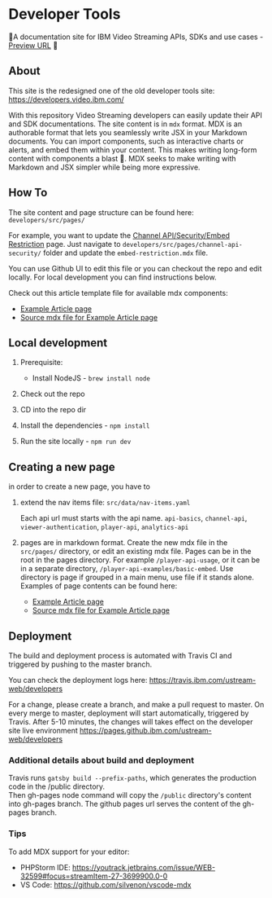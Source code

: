 # Developer Tools

:construction:A documentation site for IBM Video Streaming APIs, SDKs and use cases - [Preview URL](https://pages.github.ibm.com/ustream-web/developers/) :construction:

## About

This site is the redesigned one of the old developer tools site: https://developers.video.ibm.com/

With this repository Video Streaming developers can easily update their API and SDK documentations.
The site content is in `mdx` format.
MDX is an authorable format that lets you seamlessly write JSX in your Markdown documents. You can import components, such as interactive charts or alerts, and embed them within your content. This makes writing long-form content with components a blast 🚀. MDX seeks to make writing with Markdown and JSX simpler while being more expressive.

## How To

The site content and page structure can be found here: `developers/src/pages/`

For example, you want to update the [Channel API/Security/Embed Restriction](https://pages.github.ibm.com/ustream-web/developers/channel-api-security/embed-restriction) page. Just navigate to `developers/src/pages/channel-api-security/` folder and update the `embed-restriction.mdx` file.

You can use Github UI to edit this file or you can checkout the repo and edit locally.
For local development you can find instructions below.

Check out this article template file for available mdx components:

- [Example Article page](https://pages.github.ibm.com/ustream-web/developers/channel-api-topic)
- [Source mdx file for Example Article page](https://github.ibm.com/ustream-web/developers/blob/master/src/pages/channel-api-topic.mdx)

## Local development

1. Prerequisite:

   - Install NodeJS - `brew install node`

2. Check out the repo
3. CD into the repo dir
4. Install the dependencies - `npm install`
5. Run the site locally - `npm run dev`

## Creating a new page

in order to create a new page, you have to

1. extend the nav items file:
   `src/data/nav-items.yaml`
   
   Each api url must starts with the api name. `api-basics`, `channel-api`, `viewer-authentication`, `player-api`, `analytics-api`
2. pages are in markdown format. Create the new mdx file in the `src/pages/` directory, or edit an existing mdx file.
   Pages can be in the root in the pages directory. For example `/player-api-usage`,
   or it can be in a separate directory, `/player-api-examples/basic-embed`. Use directory is page if grouped in a main menu, use file if it stands alone.
   Examples of page contents can be found here:
   - [Example Article page](https://pages.github.ibm.com/ustream-web/developers/channel-api-topic)
   - [Source mdx file for Example Article page](https://github.ibm.com/ustream-web/developers/blob/master/src/pages/channel-api-topic.mdx)

## Deployment

The build and deployment process is automated with Travis CI and triggered by pushing to the master branch.

You can check the deployment logs here: https://travis.ibm.com/ustream-web/developers

For a change, please create a branch, and make a pull request to master.
On every merge to master, deployment will start automatically, triggered by Travis.
After 5-10 minutes, the changes will takes effect on the developer site live environment
https://pages.github.ibm.com/ustream-web/developers

### Additional details about build and deployment

Travis runs `gatsby build --prefix-paths`, which generates the production code in the /public directory.  
Then gh-pages node command will copy the `/public` directory's content into gh-pages branch.
The github pages url serves the content of the gh-pages branch.

### Tips

To add MDX support for your editor:

- PHPStorm IDE: https://youtrack.jetbrains.com/issue/WEB-32599#focus=streamItem-27-3699900.0-0
- VS Code: https://github.com/silvenon/vscode-mdx

